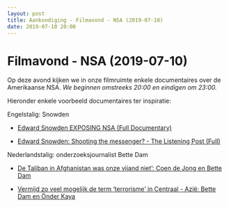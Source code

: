 ```yaml
---
layout: post
title: Aankondiging - Filmavond - NSA (2019-07-10)
date: 2019-07-10 20:00
---
```



<h1>Filmavond - NSA (2019-07-10)</h1>

Op deze avond kijken we in onze filmruimte enkele documentaires over de Amerikaanse NSA. _We beginnen omstreeks 20:00 en eindigen om 23:00._ 

Hieronder enkele voorbeeld documentaires ter inspiratie: 

Engelstalig: Snowden

- [Edward Snowden EXPOSING NSA (Full Documentary)](https://www.youtube.com/watch?v=ERTThR2qR9U)

- [Edward Snowden: Shooting the messenger? - The Listening Post (Full)](https://www.youtube.com/watch?v=Pl7fUImb2X0)

Nederlandstalig: onderzoeksjournalist Bette Dam

- [De Taliban in Afghanistan was onze vijand niet’: Coen de Jong en Bette Dam](https://www.youtube.com/watch?v=Fz6bGuIoL4s)

- [Vermijd zo veel mogelijk de term ‘terrorisme’ in Centraal - Azië: Bette Dam en Önder Kaya](https://www.youtube.com/watch?v=YXWzGYnDMIo)


